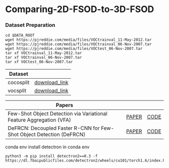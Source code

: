 # Comparing-2D-FSOD-to-3D-FSOD

### Dataset Preparation
```
cd $DATA_ROOT
wget https://pjreddie.com/media/files/VOCtrainval_11-May-2012.tar
wget https://pjreddie.com/media/files/VOCtrainval_06-Nov-2007.tar
wget https://pjreddie.com/media/files/VOCtest_06-Nov-2007.tar
tar xf VOCtrainval_11-May-2012.tar
tar xf VOCtrainval_06-Nov-2007.tar
tar xf VOCtest_06-Nov-2007.tar
```

|Dataset||
| --- |--- |
|cocosplit|[download_link](https://drive.google.com/file/d/1T_cYLxNqYlbnFNJt8IVvT7ZkWb5c0esj/view?usp=sharing)|
|vocsplit|[download_link](https://drive.google.com/file/d/1BpDDqJ0p-fQAFN_pthn2gqiK5nWGJ-1a/view?usp=sharing)|

|Papers| | |
| --- | --- | --- | 
| Few-Shot Object Detection via Variational Feature Aggregation (VFA) | [PAPER](https://arxiv.org/pdf/2301.13411.pdf) | [CODE](https://github.com/csuhan/VFA) | 
| DeFRCN: Decoupled Faster R-CNN for Few-Shot Object Detection (DeFRCN)| [PAPER](https://arxiv.org/pdf/2108.09017.pdf)| [CODE](https://github.com/er-muyue/DeFRCN)|


conda env 
install detectron in conda env
```
python3 -m pip install detectron2==0.3 -f https://dl.fbaipublicfiles.com/detectron2/wheels/cu101/torch1.6/index.html
```
